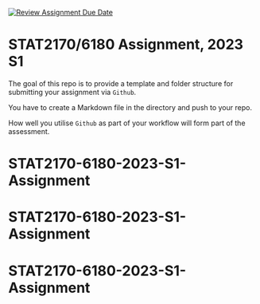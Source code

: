 [![Review Assignment Due Date](https://classroom.github.com/assets/deadline-readme-button-24ddc0f5d75046c5622901739e7c5dd533143b0c8e959d652212380cedb1ea36.svg)](https://classroom.github.com/a/FxWeaRne)

<!-- README.md is generated from README.Rmd. Please edit that file -->

# STAT2170/6180 Assignment, 2023 S1

<!-- badges: start -->
<!-- badges: end -->

The goal of this repo is to provide a template and folder structure for
submitting your assignment via `Github`.

You have to create a Markdown file in the directory and push to your
repo.

How well you utilise `Github` as part of your workflow will form part of
the assessment.
# STAT2170-6180-2023-S1-Assignment
# STAT2170-6180-2023-S1-Assignment
# STAT2170-6180-2023-S1-Assignment
